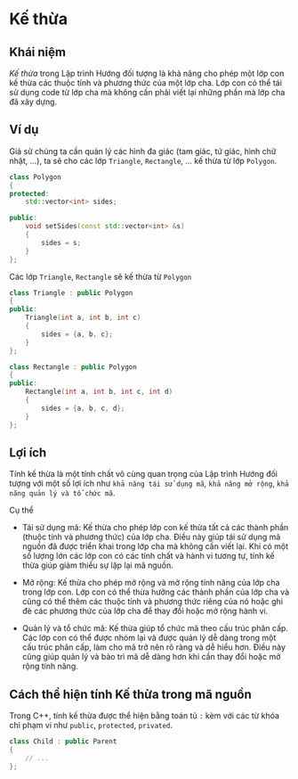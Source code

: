 # Kế thừa

## Khái niệm

*Kế thừa* trong Lập trình Hướng đối tượng là khả năng cho phép một lớp con kế thừa các thuộc tính và phương thức của một lớp cha. Lớp con có thể tái sử dụng code từ lớp cha mà không cần phải viết lại những phần mà lớp cha đã xây dựng.

## Ví dụ

Giả sử chúng ta cần quản lý các hình đa giác (tam giác, tứ giác, hình chữ nhật, ...), ta sẽ cho các lớp `Triangle`, `Rectangle`, ... kế thừa từ lớp `Polygon`.

```cpp
class Polygon
{
protected:
    std::vector<int> sides;

public:
    void setSides(const std::vector<int> &s)
    {
        sides = s;
    }
};
```

Các lớp `Triangle`, `Rectangle` sẽ kế thừa từ `Polygon`

```cpp
class Triangle : public Polygon
{
public:
    Triangle(int a, int b, int c)
    {
        sides = {a, b, c};
    }
};
```

```cpp
class Rectangle : public Polygon
{
public:
    Rectangle(int a, int b, int c, int d)
    {
        sides = {a, b, c, d};
    }
};
```

## Lợi ích

Tính kế thừa là một tính chất vô cùng quan trọng của Lập trình Hướng đối tượng với một số lợi ích như `khả năng tái sử dụng mã`, `khả năng mở rộng`, `khả năng quản lý và tổ chức mã`.

Cụ thể

- Tái sử dụng mã: Kế thừa cho phép lớp con kế thừa tất cả các thành phần (thuộc tính và phương thức) của lớp cha. Điều này giúp tái sử dụng mã nguồn đã được triển khai trong lớp cha mà không cần viết lại. Khi có một số lượng lớn các lớp con có các tính chất và hành vi tương tự, tính kế thừa giúp giảm thiểu sự lặp lại mã nguồn.

- Mở rộng: Kế thừa cho phép mở rộng và mở rộng tính năng của lớp cha trong lớp con. Lớp con có thể thừa hưởng các thành phần của lớp cha và cũng có thể thêm các thuộc tính và phương thức riêng của nó hoặc ghi đè các phương thức của lớp cha để thay đổi hoặc mở rộng hành vi.

- Quản lý và tổ chức mã: Kế thừa giúp tổ chức mã theo cấu trúc phân cấp. Các lớp con có thể được nhóm lại và được quản lý dễ dàng trong một cấu trúc phân cấp, làm cho mã trở nên rõ ràng và dễ hiểu hơn. Điều này cũng giúp quản lý và bảo trì mã dễ dàng hơn khi cần thay đổi hoặc mở rộng tính năng.

## Cách thể hiện tính Kế thừa trong mã nguồn

Trong C++, tính kế thừa được thể hiện bằng toán tủ `:` kèm với các từ khóa chỉ phạm vi như `public`, `protected`, `privated`.

```cpp
class Child : public Parent
{
    // ...
};
```
